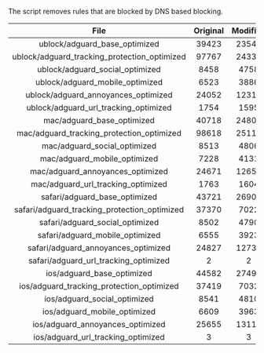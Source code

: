 The script removes rules that are blocked by DNS based blocking.


| File | Original | Modified |
|:----:|:-----:|:-----:|
| ublock/adguard_base_optimized | 39423 | 23545 |
| ublock/adguard_tracking_protection_optimized | 97767 | 24332 |
| ublock/adguard_social_optimized | 8458 | 4758 |
| ublock/adguard_mobile_optimized | 6523 | 3886 |
| ublock/adguard_annoyances_optimized | 24052 | 12318 |
| ublock/adguard_url_tracking_optimized | 1754 | 1595 |
| mac/adguard_base_optimized | 40718 | 24809 |
| mac/adguard_tracking_protection_optimized | 98618 | 25110 |
| mac/adguard_social_optimized | 8513 | 4806 |
| mac/adguard_mobile_optimized | 7228 | 4131 |
| mac/adguard_annoyances_optimized | 24671 | 12652 |
| mac/adguard_url_tracking_optimized | 1763 | 1604 |
| safari/adguard_base_optimized | 43721 | 26902 |
| safari/adguard_tracking_protection_optimized | 37370 | 7022 |
| safari/adguard_social_optimized | 8502 | 4790 |
| safari/adguard_mobile_optimized | 6555 | 3923 |
| safari/adguard_annoyances_optimized | 24827 | 12732 |
| safari/adguard_url_tracking_optimized | 2 | 2 |
| ios/adguard_base_optimized | 44582 | 27497 |
| ios/adguard_tracking_protection_optimized | 37419 | 7032 |
| ios/adguard_social_optimized | 8541 | 4810 |
| ios/adguard_mobile_optimized | 6609 | 3963 |
| ios/adguard_annoyances_optimized | 25655 | 13114 |
| ios/adguard_url_tracking_optimized | 3 | 3 |